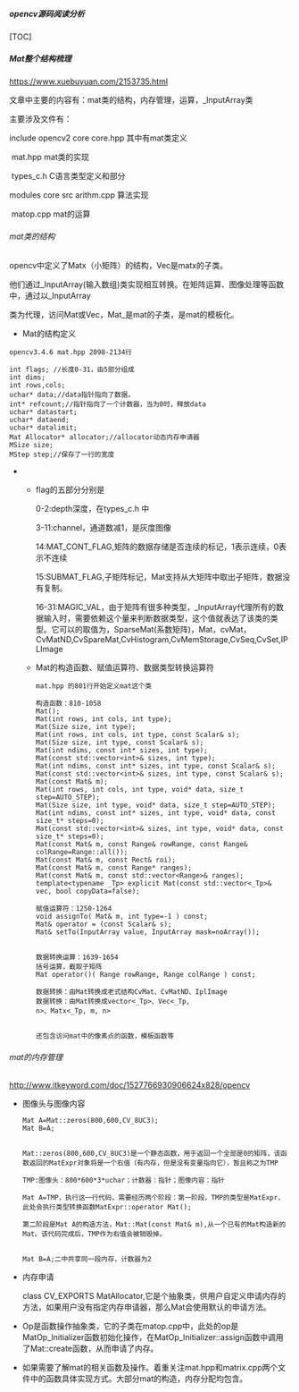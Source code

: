 ##### opencv源码阅读分析

[TOC]

##### Mat整个结构梳理

<https://www.xuebuyuan.com/2153735.html>

文章中主要的内容有：mat类的结构，内存管理，运算，_InputArray类

主要涉及文件有：

include opencv2 core core.hpp 其中有mat类定义

​					mat.hpp mat类的实现

​                                        types_c.h  C语言类型定义和部分



modules core src arithm.cpp 算法实现

​				matop.cpp mat的运算



###### mat类的结构

opencv中定义了Matx（小矩阵）的结构，Vec是matx的子类。

他们通过_InputArray(输入数组)类实现相互转换。在矩阵运算、图像处理等函数中，通过以_InputArray

类为代理，访问Mat或Vec，Mat_<T>是mat的子类，是mat的模板化。



- Mat的结构定义

```
opencv3.4.6 mat.hpp 2098-2134行

int flags; //长度0-31，由5部分组成
int dims; 
int rows,cols;
uchar* data;//data指针指向了数据，
int* refcount;//指针指向了一个计数器，当为0时，释放data
uchar* datastart;
uchar* dataend;
uchar* datalimit;
Mat Allocator* allocator;//allocator动态内存申请器
MSize size;
MStep step;//保存了一行的宽度
```



- - flag的五部分分别是

    0-2:depth深度，在types_c.h 中

    3-11:channel，通道数减1，是灰度图像

    14:MAT_CONT_FLAG,矩阵的数据存储是否连续的标记，1表示连续，0表示不连续

    15:SUBMAT_FLAG,子矩阵标记，Mat支持从大矩阵中取出子矩阵，数据没有复制。

    16-31:MAGIC_VAL，由于矩阵有很多种类型，_InputArray代理所有的数据输入时，需要依赖这个量来判断数据类型，这个值就表达了该类的类型。它可以的取值为，SparseMat(系数矩阵)，Mat，cvMat，CvMatND,CvSpareMat,CvHistogram,CvMemStorage,CvSeq,CvSet,IPLImage

    

  - Mat的构造函数、赋值运算符、数据类型转换运算符

    ```
    mat.hpp 的801行开始定义mat这个类
    
    构造函数：810-1058
    Mat();
    Mat(int rows, int cols, int type);
    Mat(Size size, int type);
    Mat(int rows, int cols, int type, const Scalar& s);
    Mat(Size size, int type, const Scalar& s);
    Mat(int ndims, const int* sizes, int type);
    Mat(const std::vector<int>& sizes, int type);
    Mat(int ndims, const int* sizes, int type, const Scalar& s);
    Mat(const std::vector<int>& sizes, int type, const Scalar& s);
    Mat(const Mat& m);
    Mat(int rows, int cols, int type, void* data, size_t step=AUTO_STEP);
    Mat(Size size, int type, void* data, size_t step=AUTO_STEP);
    Mat(int ndims, const int* sizes, int type, void* data, const size_t* steps=0);
    Mat(const std::vector<int>& sizes, int type, void* data, const size_t* steps=0);
    Mat(const Mat& m, const Range& rowRange, const Range& colRange=Range::all());
    Mat(const Mat& m, const Rect& roi);
    Mat(const Mat& m, const Range* ranges);
    Mat(const Mat& m, const std::vector<Range>& ranges);
    template<typename _Tp> explicit Mat(const std::vector<_Tp>& vec, bool copyData=false);
    
    赋值运算符：1250-1264
    void assignTo( Mat& m, int type=-1 ) const;
    Mat& operator = (const Scalar& s);
    Mat& setTo(InputArray value, InputArray mask=noArray());
    
    
    数据转换运算：1639-1654
    括号运算，截取子矩阵
    Mat operator()( Range rowRange, Range colRange ) const;
    
    数据转换：由Mat转换成老式结构CvMat、CvMatND、IplImage
    数据转换：由Mat转换成vector<_Tp>、Vec<_Tp,
    n>、Matx<_Tp, m, n>
    
    
    还包含访问mat中的像素点的函数，模板函数等
    ```

    

  

###### mat的内存管理

<http://www.itkeyword.com/doc/1527766930906624x828/opencv>

- 图像头与图像内容

  ```
  Mat A=Mat::zeros(800,600,CV_8UC3);
  Mat B=A;
  
  
  Mat::zeros(800,600,CV_8UC3)是一个静态函数，用于返回一个全部是0的矩阵，该函数返回的MatExpr对象将是一个右值（有内存，但是没有变量指向它），暂且称之为TMP
  
  TMP:图像头：800*600*3*uchar；计数器：指针；图像内容：指针
  
  Mat A=TMP，执行这一行代码，需要经历两个阶段：第一阶段，TMP的类型是MatExpr，此处会执行类型转换函数MatExpr::operator Mat();
  
  第二阶段是Mat A的构造方法，Mat::Mat(const Mat& m),从一个已有的Mat构造新的Mat。该代码完成后，TMP作为右值会被销毁掉。
  
  
  Mat B=A;二中共享同一段内存，计数器为2
  
  ```

  

- 内存申请

  class CV_EXPORTS MatAllocator,它是个抽象类，供用户自定义申请内存的方法，如果用户没有指定内存申请器，那么Mat会使用默认的申请方法。



- Op是函数操作抽象类，它的子类在matop.cpp中，此处的op是MatOp_Initializer函数初始化操作，在MatOp_Initializer::assign函数中调用了Mat::create函数，从而申请了内存。

  

- 如果需要了解mat的相关函数及操作。着重关注mat.hpp和matrix.cpp两个文件中的函数具体实现方式。大部分mat的构造，内存分配均包含。

  

  

  













